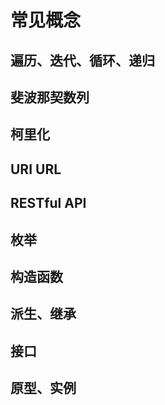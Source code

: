 # 常见概念

## 遍历、迭代、循环、递归

## 斐波那契数列

## 柯里化

## URI URL

## RESTful API

## 枚举

## 构造函数

## 派生、继承

## 接口

## 原型、实例